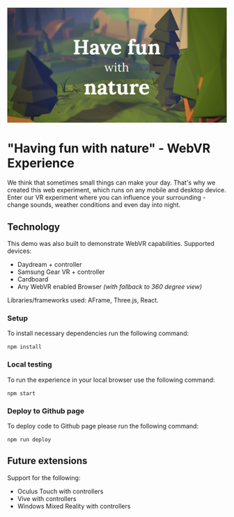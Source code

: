 ![alt text](https://raw.githubusercontent.com/PolideaPlayground/WebVRExperience/master/public/static/img/VR_facebook.png "Having fun with nature, a WebVR Experiment")

# "Having fun with nature" - WebVR Experience
We think that sometimes small things can make your day. That's why we created this web experiment, which runs on any mobile and desktop device.
Enter our VR experiment where you can influence your surrounding - change sounds, weather conditions and even day into night.

## Technology
This demo was also built to demonstrate WebVR capabilities. Supported devices:
* Daydream + controller
* Samsung Gear VR + controller
* Cardboard
* Any WebVR enabled Browser *(with fallback to 360 degree view)*

Libraries/frameworks used: AFrame, Three.js, React.

### Setup
To install necessary dependencies run the following command:

    npm install
    
### Local testing
To run the experience in your local browser use the following command:
    
    npm start
    
### Deploy to Github page
To deploy code to Github page please run the following command:

    npm run deploy
    
## Future extensions
Support for the following:
* Oculus Touch with controllers
* Vive with controllers
* Windows Mixed Reality with controllers
